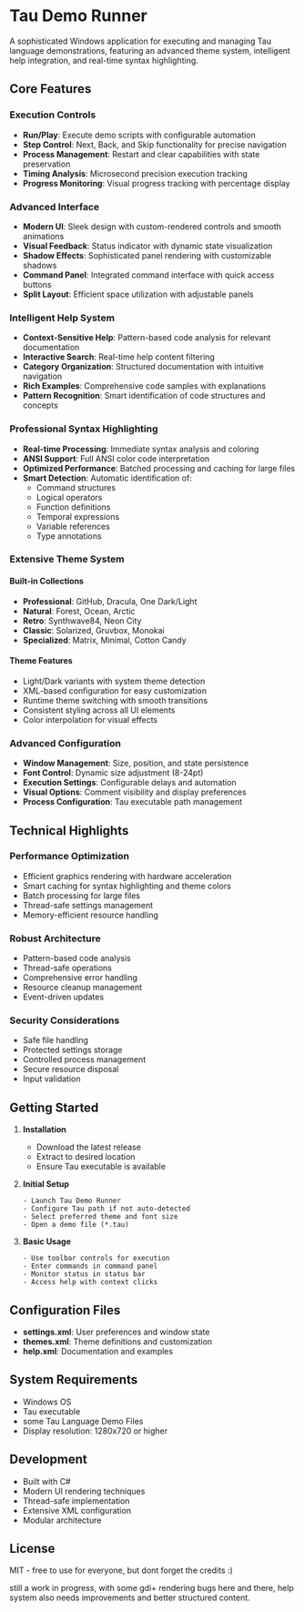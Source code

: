 # Tau Demo Runner

A sophisticated Windows application for executing and managing Tau language demonstrations, featuring an advanced theme system, intelligent help integration, and real-time syntax highlighting.

## Core Features

### Execution Controls
- **Run/Play**: Execute demo scripts with configurable automation
- **Step Control**: Next, Back, and Skip functionality for precise navigation
- **Process Management**: Restart and clear capabilities with state preservation
- **Timing Analysis**: Microsecond precision execution tracking
- **Progress Monitoring**: Visual progress tracking with percentage display

### Advanced Interface
- **Modern UI**: Sleek design with custom-rendered controls and smooth animations
- **Visual Feedback**: Status indicator with dynamic state visualization
- **Shadow Effects**: Sophisticated panel rendering with customizable shadows
- **Command Panel**: Integrated command interface with quick access buttons
- **Split Layout**: Efficient space utilization with adjustable panels

### Intelligent Help System
- **Context-Sensitive Help**: Pattern-based code analysis for relevant documentation
- **Interactive Search**: Real-time help content filtering
- **Category Organization**: Structured documentation with intuitive navigation
- **Rich Examples**: Comprehensive code samples with explanations
- **Pattern Recognition**: Smart identification of code structures and concepts

### Professional Syntax Highlighting
- **Real-time Processing**: Immediate syntax analysis and coloring
- **ANSI Support**: Full ANSI color code interpretation
- **Optimized Performance**: Batched processing and caching for large files
- **Smart Detection**: Automatic identification of:
  - Command structures
  - Logical operators
  - Function definitions
  - Temporal expressions
  - Variable references
  - Type annotations

### Extensive Theme System
#### Built-in Collections
- **Professional**: GitHub, Dracula, One Dark/Light
- **Natural**: Forest, Ocean, Arctic
- **Retro**: Synthwave84, Neon City
- **Classic**: Solarized, Gruvbox, Monokai
- **Specialized**: Matrix, Minimal, Cotton Candy

#### Theme Features
- Light/Dark variants with system theme detection
- XML-based configuration for easy customization
- Runtime theme switching with smooth transitions
- Consistent styling across all UI elements
- Color interpolation for visual effects

### Advanced Configuration
- **Window Management**: Size, position, and state persistence
- **Font Control**: Dynamic size adjustment (8-24pt)
- **Execution Settings**: Configurable delays and automation
- **Visual Options**: Comment visibility and display preferences
- **Process Configuration**: Tau executable path management

## Technical Highlights

### Performance Optimization
- Efficient graphics rendering with hardware acceleration
- Smart caching for syntax highlighting and theme colors
- Batch processing for large files
- Thread-safe settings management
- Memory-efficient resource handling

### Robust Architecture
- Pattern-based code analysis
- Thread-safe operations
- Comprehensive error handling
- Resource cleanup management
- Event-driven updates

### Security Considerations
- Safe file handling
- Protected settings storage
- Controlled process management
- Secure resource disposal
- Input validation

## Getting Started

1. **Installation**
   - Download the latest release
   - Extract to desired location
   - Ensure Tau executable is available

2. **Initial Setup**
   ```
   - Launch Tau Demo Runner
   - Configure Tau path if not auto-detected
   - Select preferred theme and font size
   - Open a demo file (*.tau)
   ```

3. **Basic Usage**
   ```
   - Use toolbar controls for execution
   - Enter commands in command panel
   - Monitor status in status bar
   - Access help with context clicks
   ```

## Configuration Files

- **settings.xml**: User preferences and window state
- **themes.xml**: Theme definitions and customization
- **help.xml**: Documentation and examples

## System Requirements

- Windows OS
- Tau executable
- some Tau Language Demo Files
- Display resolution: 1280x720 or higher

## Development

- Built with C#
- Modern UI rendering techniques
- Thread-safe implementation
- Extensive XML configuration
- Modular architecture

## License

MIT - free to use for everyone, but dont forget the credits :)

still a work in progress, with some gdi+ rendering bugs here and there, 
help system also needs improvements and better structured content. 
